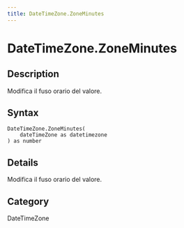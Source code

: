 ```yaml
---
title: DateTimeZone.ZoneMinutes
---
```


# DateTimeZone.ZoneMinutes


## Description

Modifica il fuso orario del valore.


## Syntax

```powerquery
DateTimeZone.ZoneMinutes(
    dateTimeZone as datetimezone
) as number
```


## Details

Modifica il fuso orario del valore.



## Category
DateTimeZone

